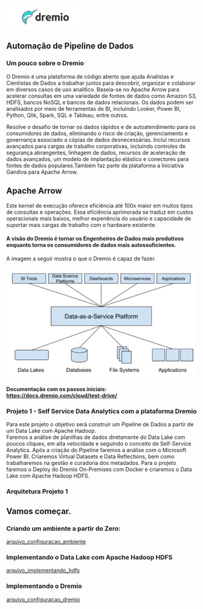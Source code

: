 ![arquitetura_dremio](https://github.com/douglasmitsue/data-analytics-dremio/blob/main/dremio.jpg)
## Automação de Pipeline de Dados
### Um pouco sobre o Dremio
O Dremio é uma plataforma de código aberto que ajuda Analistas e Cientistas de Dados a trabalhar juntos para descobrir, organizar e colaborar em diversos casos de uso analítico. Baseia-se  no  Apache  Arrow  para  acelerar  consultas  em  uma  variedade  de  fontes  de  dados  como Amazon S3, HDFS, bancos NoSQL e bancos de dados relacionais. Os dados podem ser analisados por meio de ferramentas de BI, incluindo Looker, Power BI, Python, Qlik, Spark, SQL  e  Tableau,  entre  outros.

Resolve  o  desafio  de  tornar  os  dados  rápidos  e  de  autoatendimento  para  os  consumidores de dados, eliminando o risco de criação, gerenciamento e governança associado a cópias de dados desnecessárias. Inclui recursos avançados para cargas de trabalho  corporativas,  incluindo  controles  de  segurança  abrangentes,  linhagem  de  dados,  recursos  de  aceleração  de  dados  avançados,  um  modelo  de  implantação  elástico  e  conectores  para fontes de dados populares.Também  faz  parte  da  plataforma a  Iniciativa  Gandiva  para  Apache  Arrow.  

## Apache  Arrow
Este  kernel de execução oferece eficiência até 100x maior em muitos tipos de consultas e operações. Essa eficiência aprimorada se traduz em custos operacionais mais baixos, melhor experiência do usuário e capacidade de suportar mais cargas de trabalho com o hardware existente.

#### A visão do Dremio é tornar os Engenheiros de Dados mais produtivos enquanto torna os consumidores de dados mais autossuficientes.

A imagem a seguir mostra o que o Dremio é capaz de fazer.

![arquitetura_dremio](https://github.com/douglasmitsue/data-analytics-dremio/blob/main/arquitetura-dremio.jpg)

#### Documentação com os passos iniciais: https://docs.dremio.com/cloud/test-drive/

### Projeto 1 - Self Service Data Analytics com a plataforma Dremio
Para este projeto o objetivo será construir um Pipeline de Dados a partir de um Data Lake com  Apache  Hadoop.  
Faremos  a  análise  de  planilhas  de  dados  diretamente  do  Data  Lake  com  poucos cliques, em alta velocidade e seguindo o conceito de Self-Service Analytics. 
Após a criação do Pipeline faremos a análise com o Microsoft Power BI.
Criaremos  Virtual  Datasets  e  Data  Reflections,  bem  como  trabalharemos  na  gestão  e  curadoria dos metadados.
Para o projeto faremos o Deploy do Dremio On-Premises com Docker e criaremos o Data Lake com Apache Hadoop HDFS.

### Arquitetura Projeto 1 

## Vamos começar.

### Criando um ambiente a partir do Zero:
[arquivo_configuracao_ambiente](https://github.com/douglasmitsue/data-analytics-dremio/blob/main/ConfiguracaoAmbiente.txt)

### Implementando o Data Lake com Apache Hadoop HDFS
[arquivo_implementando_hdfs](https://github.com/douglasmitsue/data-analytics-dremio/blob/main/implementacao-hdfs.txt)

### Implementando o Dremio
[arquivo_configuracao_dremio](https://github.com/douglasmitsue/data-analytics-dremio/blob/main/configuracaoDremio.txt)

